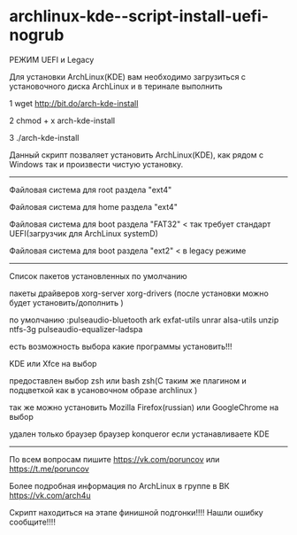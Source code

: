 # archlinux-kde--script-install-uefi-nogrub   
РЕЖИМ UEFI и Legacy

Для установки  ArchLinux(KDE) вам необходимо загрузиться с установочного диска ArchLinux и в теринале выполнить   

1 wget http://bit.do/arch-kde-install

2 chmod + x arch-kde-install

3 ./arch-kde-install

Данный скрипт позваляет установить ArchLinux(KDE), как рядом с Windows так и произвести чистую установку.
___________________________________________________________________________________________________________
Файловая система для root раздела "ext4"

Файловая система для home раздела "ext4"

Файловая система для boot раздела "FAT32" < так требует стандарт UEFI(загрузчик для ArchLinux systemD)

Файловая система для boot раздела "ext2" < в legacy режиме
__________________________________________________________________________________________________________
Список пакетов установленных по умолчанию

пакеты драйверов xorg-server xorg-drivers (после установки можно будет установить/дополнить )

по умолчанию :pulseaudio-bluetooth ark exfat-utils unrar alsa-utils  unzip ntfs-3g pulseaudio-equalizer-ladspa  

есть возможность выбора какие программы установить!!!

KDE или Xfce на выбор

предоставлен выбор zsh или bash
zsh(С таким же плагином и подцветкой как в усановочном образе archlinux ) 

так же можно установить Mozilla Firefox(russian) или GoogleChrome на выбор

удален только браузер  браузер konqueror если устанавливаете KDE

__________________________________________________________________________________________________________

По всем вопросам пишите https://vk.com/poruncov или https://t.me/poruncov

Более подробная информация по ArchLinux в группе в ВК https://vk.com/arch4u

Скрипт находиться на этапе финишной подгонки!!!!
Нашли ошибку сообщите!!!!
